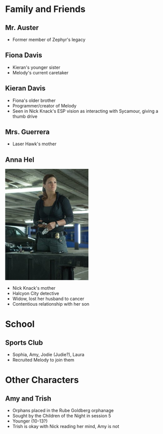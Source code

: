 <!-- TITLE: Other Characters -->
<!-- SUBTITLE: A quick summary of Other Characters -->

# Family and Friends
## Mr. Auster
* Former member of Zephyr's legacy

## Fiona Davis
* Kieran's younger sister
* Melody's current caretaker

## Kieran Davis
* Fiona's older brother
* Programmer/creator of Melody
* Seen in Nick Knack's ESP vision as interacting with Sycamour, giving a thumb drive

## Mrs. Guerrera

* Laser Hawk's mother

## Anna Hel
![Anna Hel](/uploads/sycamour/anna-hel.jpg "Anna Hel")

* Nick Knack's mother
* Halcyon City detective
* Widow, lost her husband to cancer
* Contentious relationship with her son
# School
## Sports Club
* Sophia, Amy, Jodie (Judie?), Laura
* Recruited Melody to join them
# Other Characters
## Amy and Trish
* Orphans placed in the Rube Goldberg orphanage
* Sought by the Children of the Night in session 5
* Younger (10-13?)
* Trish is okay with Nick reading her mind, Amy is not
